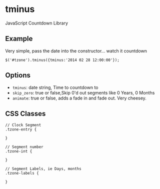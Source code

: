 tminus
======

JavaScript Countdown Library

## Example

Very simple, pass the date into the constructor... watch it countdown

    $('#tzone').tminus({tminus:'2014 02 28 12:00:00'});

## Options

  - `tminus`: date string, Time to countdown to
  - `skip_zero`: true or false,Skip 0'd out segments like 0 Years, 0 Months
  - `animate`: true or false, adds a fade in and fade out. Very cheesey.

## CSS Classes

    // Clock Segment
    .tzone-entry {

    }

    // Segment number
    .tzone-int {

    }

    // Segment Labels, ie Days, months
    .tzone-labels { 

    }
